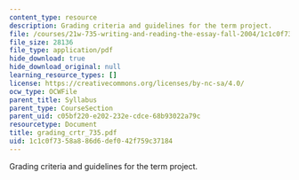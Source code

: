 ```yaml
---
content_type: resource
description: Grading criteria and guidelines for the term project.
file: /courses/21w-735-writing-and-reading-the-essay-fall-2004/1c1c0f7358a886d6def042f759c37184_grading_crtr_735.pdf
file_size: 28136
file_type: application/pdf
hide_download: true
hide_download_original: null
learning_resource_types: []
license: https://creativecommons.org/licenses/by-nc-sa/4.0/
ocw_type: OCWFile
parent_title: Syllabus
parent_type: CourseSection
parent_uid: c05bf220-e202-232e-cdce-68b93022a79c
resourcetype: Document
title: grading_crtr_735.pdf
uid: 1c1c0f73-58a8-86d6-def0-42f759c37184
---
```

Grading criteria and guidelines for the term project.